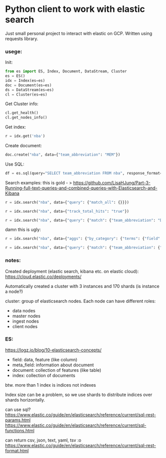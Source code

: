 # Python client to work with elastic search

Just small personal project to interact with elastic on GCP. 
Written using requests library.



### usege:
Init:
```python
from es import ES, Index, Document, DataStream, Cluster
es = ES()
idx = Index(es=es)
doc = Document(es=es)
ds = DataStream(es=es)
cl = Cluster(es=es)
```

Get Cluster info:
```python
cl.get_health()
cl.get_nodes_info()
```

Get index:
```python
r = idx.get('nba')
```

Create document:
```python
doc.create("nba", data={"team_abbreviation": "MEM"})
```

Use SQL:
```python
df = es.sql(query="SELECT team_abbreviation FROM nba", response_format='df')
```

Search examples:
this is gold - > https://github.com/LisaHJung/Part-3-Running-full-text-queries-and-combined-queries-with-Elasticsearch-and-Kibana
```python
r = idx.search("nba", data={"query": {"match_all": {}}})
```

```python
r = idx.search("nba", data={"track_total_hits": "true"})
```

```python
r = idx.search("nba", data={"query": {"match": {"team_abbreviation": "DEN"}}})```
```

damn this is ugly:
```python
r = idx.search("nba", data={"aggs": {"by_category": {"terms": {"field": "team_abbreviation"}}}})
```

```python
r = idx.search("nba", data={"query": {"match": {"team_abbreviation": {"query": "DEN LAL LAC"}}}})
```

### notes:

Created deployment (elastic search, kibana etc. on elastic cloud):
https://cloud.elastic.co/deployments/

Automatically created a cluster with 3 instances and 170 shards
(is instance a node?)

cluster: group of elasticsearch nodes. Each node can have different roles:
- data nodes
- master nodes
- ingest nodes
- client nodes


### ES:
https://logz.io/blog/10-elasticsearch-concepts/


- field: data, feature (like column)
- meta_field: information about document
- document: collection of features (like table)
- index: collection of documents

btw. more than 1 index is indices not indexes

Index size can be a problem, so we use shards to distribute
indices over shards horizontally.



can use sql?
https://www.elastic.co/guide/en/elasticsearch/reference/current/sql-rest-params.html
https://www.elastic.co/guide/en/elasticsearch/reference/current/sql-functions.html

can return csv, json, text, yaml, tsv :o
https://www.elastic.co/guide/en/elasticsearch/reference/current/sql-rest-format.html
